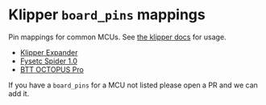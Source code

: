 # Klipper `board_pins` mappings

Pin mappings for common MCUs. See [the klipper docs](https://www.klipper3d.org/Config_Reference.html?h=board_pins#board_pins) for usage.

- [Klipper Expander](klipper_expander.cfg)
- [Fysetc Spider 1.0](fystec_spider_v1_0.cfg)
- [BTT OCTOPUS Pro](btt_octopus_pro.cfg)

If you have a `board_pins` for a MCU not listed please open a PR and we can add it.
